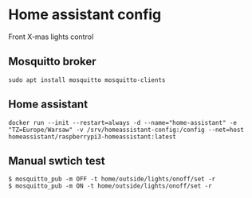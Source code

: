 # Home assistant config

Front X-mas lights control

## Mosquitto broker

    sudo apt install mosquitto mosquitto-clients

## Home assistant

    docker run --init --restart=always -d --name="home-assistant" -e "TZ=Europe/Warsaw" -v /srv/homeassistant-config:/config --net=host homeassistant/raspberrypi3-homeassistant:latest

## Manual swtich test

    $ mosquitto_pub -m OFF -t home/outside/lights/onoff/set -r
    $ mosquitto_pub -m ON -t home/outside/lights/onoff/set -r

